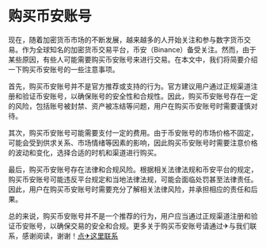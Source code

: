 # 购买币安账号

现在，随着加密货币市场的不断发展，越来越多的人开始关注和参与数字货币交易。作为全球知名的加密货币交易平台，币安（Binance）备受关注。然而，由于某些原因，有些人可能需要购买币安账号来进行交易。在本文中，我们将简要介绍一下购买币安账号的一些注意事项。

首先，购买币安账号并不是官方推荐或支持的行为。官方建议用户通过正规渠道注册和验证币安账号，以确保账号的安全性和合规性。因此，购买币安账号存在一定的风险，包括账号被封禁、资产被冻结等问题，用户在购买币安账号时需要谨慎对待。

其次，购买币安账号可能需要支付一定的费用。由于币安账号的市场价格不固定，可能会受到供求关系、市场情绪等因素的影响，因此购买币安账号时需要注意价格的波动和变化，选择合适的时机和渠道进行购买。

最后，购买币安账号存在法律和合规风险。根据相关法律法规和币安平台的规定，购买币安账号可能违反平台规定和当地法律法规，可能会面临处罚甚至法律责任。因此，用户在购买币安账号时需要充分了解相关法律风险，并承担相应的责任和后果。

总的来说，购买币安账号并不是一个推荐的行为，用户应当通过正规渠道注册和验证币安账号，以确保交易的安全和合规。更多关于购买币安账号请通过✈与我们联系，感谢阅读，谢谢！[点✈这里联系](https://add.k02.cc)